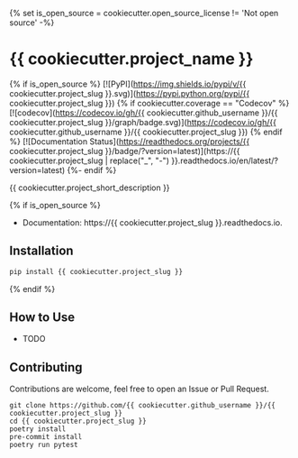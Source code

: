 {% set is_open_source = cookiecutter.open_source_license != 'Not open source' -%}
# {{ cookiecutter.project_name }}

{% if is_open_source %}
[![PyPI](https://img.shields.io/pypi/v/{{ cookiecutter.project_slug }}.svg)](https://pypi.python.org/pypi/{{ cookiecutter.project_slug }})
{% if cookiecutter.coverage == "Codecov" %}
[![codecov](https://codecov.io/gh/{{ cookiecutter.github_username }}/{{ cookiecutter.project_slug }}/graph/badge.svg)](https://codecov.io/gh/{{ cookiecutter.github_username }}/{{ cookiecutter.project_slug }})
{% endif %}
[![Documentation Status](https://readthedocs.org/projects/{{ cookiecutter.project_slug }}/badge/?version=latest)](https://{{ cookiecutter.project_slug | replace("_", "-") }}.readthedocs.io/en/latest/?version=latest)
{%- endif %}

{{ cookiecutter.project_short_description }}

{% if is_open_source %}
* Documentation: https://{{ cookiecutter.project_slug }}.readthedocs.io.


## Installation

```bash
pip install {{ cookiecutter.project_slug }}
```

{% endif %}


## How to Use

- TODO


## Contributing

Contributions are welcome, feel free to open an Issue or Pull Request.

```
git clone https://github.com/{{ cookiecutter.github_username }}/{{ cookiecutter.project_slug }}
cd {{ cookiecutter.project_slug }}
poetry install
pre-commit install
poetry run pytest
```
